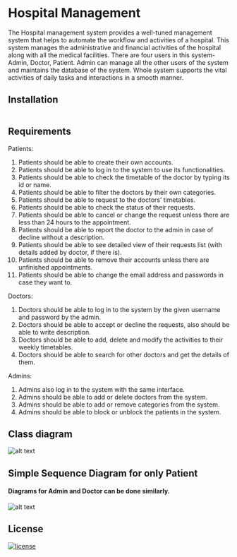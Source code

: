 # Hospital Management

The Hospital management system provides a well-tuned management system that helps to automate the workflow and activities of a hospital. This system manages the administrative and financial activities of the hospital along with all the medical facilities. There are four users in this system- Admin, Doctor, Patient. Admin can manage all the other users of the system and maintains the database of the system. Whole system supports the vital activities of daily tasks and interactions in a smooth manner.


## Installation

```bash

```

## Requirements

Patients:
1. Patients should be able to create their own accounts.
2. Patients should be able to log in to the system to use its functionalities.
3. Patients should be able to check the timetable of the doctor by typing its id or name.
4. Patients should be able to filter the doctors by their own categories.
5. Patients should be able to request to the doctors’ timetables.
6. Patients should be able to check the status of their requests.
7. Patients should be able to cancel or change the request unless there are less than 24 hours to the appointment.
8. Patients should be able to report the doctor to the admin in case of decline without a description.
9. Patients should be able to see detailed view of their requests list (with details added by doctor, if there is).
10. Patients should be able to remove their accounts unless there are unfinished appointments.
11. Patients should be able to change the email address and passwords in case they want to.


Doctors:
1. Doctors should be able to log in to the system by the given username and password by the admin.
2. Doctors should be able to accept or decline the requests, also should be able to write description.
3. Doctors should be able to add, delete and modify the activities to their weekly timetables.
4. Doctors should be able to search for other doctors and get the details of them.

Admins:
1. Admins also log in to the system with the same interface.
2. Admins should be able to add or delete doctors from the system.
3. Admins should be able to add or remove categories from the system.
4. Admins should be able to block or unblock the patients in the system.

## Class diagram
![alt text](https://github.com/OrkhanS/Hospital-Management-System/blob/master/UML.jpg)

## Simple Sequence Diagram for only Patient
#### Diagrams for Admin and Doctor can be done similarly.
![alt text](https://github.com/OrkhanS/Hospital-Management-System/blob/master/SequenceDiagramPatient.png)


## License
[![license](https://img.shields.io/github/license/DAVFoundation/captain-n3m0.svg?style=flat-square)](https://github.com/DAVFoundation/captain-n3m0/blob/master/LICENSE)
